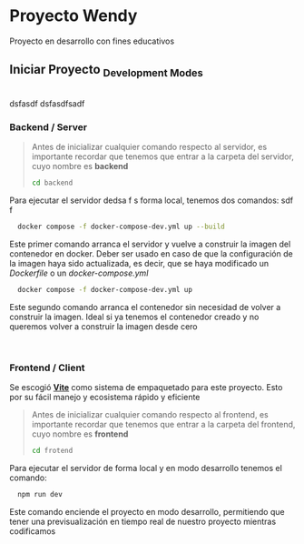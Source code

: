 # Proyecto Wendy

Proyecto en desarrollo con fines educativos

## Iniciar Proyecto  <sub>Development Modes</sub>

<br>dsfasdf
dsfasdfsadf
### Backend / Server


> Antes de inicializar cualquier comando respecto al servidor, es importante recordar que tenemos que entrar a la carpeta del servidor, cuyo nombre es **backend**
>
> ```bash
> cd backend 
> ```
> 

Para ejecutar el servidor dedsa f s forma local, tenemos dos comandos:
sdf  f
```bash
  docker compose -f docker-compose-dev.yml up --build
```
Este primer comando arranca el servidor y vuelve a construir la imagen del contenedor en docker. Deber ser usado en caso de que la configuración de la imagen haya sido actualizada, es decir, que se haya modificado un *Dockerfile* o un *docker-compose.yml*

```bash
  docker compose -f docker-compose-dev.yml up
```

Este segundo comando arranca el contenedor sin necesidad de volver a construir la imagen. Ideal si ya tenemos el contenedor creado y no queremos volver a construir la imagen desde cero

<br>

### Frontend / Client

Se escogió [**Vite**](https://vitejs.dev) como sistema de empaquetado para este proyecto. Esto por su fácil manejo y ecosistema rápido y eficiente

> Antes de inicializar cualquier comando respecto al frontend, es importante recordar que tenemos que entrar a la carpeta del frontend, cuyo nombre es **frontend**
>
> ```bash
> cd frotend
> ```
> 

Para ejecutar el servidor de forma local y en modo desarrollo tenemos el comando:

```bash
  npm run dev
```

Este comando enciende el proyecto en modo desarrollo, permitiendo que tener una previsualización en tiempo real de nuestro proyecto mientras codificamos